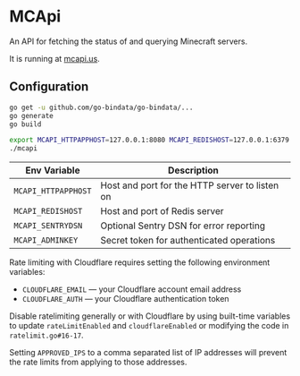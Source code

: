 MCApi
=====

An API for fetching the status of and querying Minecraft servers.

It is running at [mcapi.us](https://mcapi.us).

## Configuration

```bash
go get -u github.com/go-bindata/go-bindata/...
go generate
go build

export MCAPI_HTTPAPPHOST=127.0.0.1:8080 MCAPI_REDISHOST=127.0.0.1:6379
./mcapi
```

| Env Variable        | Description                                    |
| ------------------- | ---------------------------------------------- |
| `MCAPI_HTTPAPPHOST` | Host and port for the HTTP server to listen on |
| `MCAPI_REDISHOST`   | Host and port of Redis server                  |
| `MCAPI_SENTRYDSN`   | Optional Sentry DSN for error reporting        |
| `MCAPI_ADMINKEY`    | Secret token for authenticated operations      |

Rate limiting with Cloudflare requires setting the following environment variables:
* `CLOUDFLARE_EMAIL` &mdash; your Cloudflare account email address
* `CLOUDFLARE_AUTH` &mdash; your Cloudflare authentication token

Disable ratelimiting generally or with Cloudflare by using built-time variables
to update `rateLimitEnabled` and `cloudflareEnabled` or modifying the code
in `ratelimit.go#16-17`.

Setting `APPROVED_IPS` to a comma separated list of IP addresses will prevent
the rate limits from applying to those addresses.
